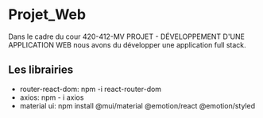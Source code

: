 # Projet_Web
Dans le cadre du cour 420-412-MV PROJET - DÉVELOPPEMENT D'UNE APPLICATION WEB nous avons du développer une application full stack.


## Les librairies
- router-react-dom: npm -i react-router-dom
- axios: npm - i axios
- material ui: npm install @mui/material @emotion/react @emotion/styled
